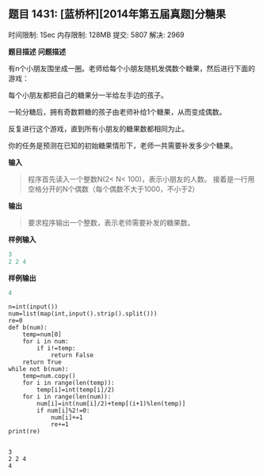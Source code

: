 ## 题目 1431: [蓝桥杯][2014年第五届真题]分糖果

时间限制: 1Sec 内存限制: 128MB 提交: 5807 解决: 2969

**题目描述**
**问题描述**

有n个小朋友围坐成一圈。老师给每个小朋友随机发偶数个糖果，然后进行下面的游戏：

每个小朋友都把自己的糖果分一半给左手边的孩子。

一轮分糖后，拥有奇数颗糖的孩子由老师补给1个糖果，从而变成偶数。

反复进行这个游戏，直到所有小朋友的糖果数都相同为止。

你的任务是预测在已知的初始糖果情形下，老师一共需要补发多少个糖果。

**输入**

> 程序首先读入一个整数N(2< N< 100)，表示小朋友的人数。  接着是一行用空格分开的N个偶数（每个偶数不大于1000，不小于2）

**输出**

> 要求程序输出一个整数，表示老师需要补发的糖果数。

**样例输入**

```python
3 
2 2 4 
```

**样例输出**

```python
4
```


```
n=int(input())
num=list(map(int,input().strip().split()))
re=0
def b(num):
    temp=num[0]
    for i in num:
        if i!=temp:
            return False
    return True
while not b(num):
    temp=num.copy()
    for i in range(len(temp)):
        temp[i]=int(temp[i]/2)
    for i in range(len(num)):
        num[i]=int(num[i]/2)+temp[(i+1)%len(temp)]
        if num[i]%2!=0:
            num[i]+=1
            re+=1
print(re)
            
```

    3
    2 2 4
    4

